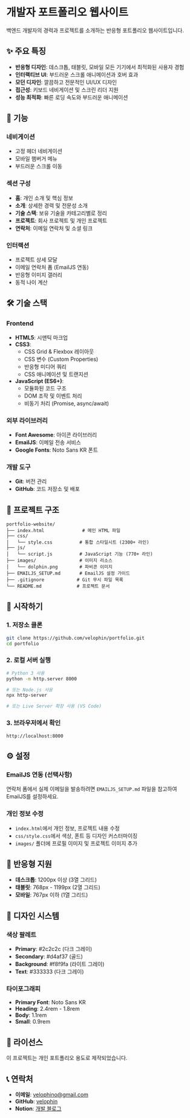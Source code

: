 # 개발자 포트폴리오 웹사이트

백엔드 개발자의 경력과 프로젝트를 소개하는 반응형 포트폴리오 웹사이트입니다.

## ✨ 주요 특징

- **반응형 디자인**: 데스크톱, 태블릿, 모바일 모든 기기에서 최적화된 사용자 경험
- **인터랙티브 UI**: 부드러운 스크롤 애니메이션과 호버 효과
- **모던 디자인**: 깔끔하고 전문적인 UI/UX 디자인
- **접근성**: 키보드 네비게이션 및 스크린 리더 지원
- **성능 최적화**: 빠른 로딩 속도와 부드러운 애니메이션

## 🚀 기능

### 네비게이션
- 고정 헤더 네비게이션
- 모바일 햄버거 메뉴
- 부드러운 스크롤 이동

### 섹션 구성
- **홈**: 개인 소개 및 핵심 정보
- **소개**: 상세한 경력 및 전문성 소개
- **기술 스택**: 보유 기술을 카테고리별로 정리
- **프로젝트**: 회사 프로젝트 및 개인 프로젝트
- **연락처**: 이메일 연락처 및 소셜 링크

### 인터랙션
- 프로젝트 상세 모달
- 이메일 연락처 폼 (EmailJS 연동)
- 반응형 이미지 갤러리
- 동적 나이 계산

## 🛠️ 기술 스택

### Frontend
- **HTML5**: 시맨틱 마크업
- **CSS3**: 
  - CSS Grid & Flexbox 레이아웃
  - CSS 변수 (Custom Properties)
  - 반응형 미디어 쿼리
  - CSS 애니메이션 및 트랜지션
- **JavaScript (ES6+)**:
  - 모듈화된 코드 구조
  - DOM 조작 및 이벤트 처리
  - 비동기 처리 (Promise, async/await)

### 외부 라이브러리
- **Font Awesome**: 아이콘 라이브러리
- **EmailJS**: 이메일 전송 서비스
- **Google Fonts**: Noto Sans KR 폰트

### 개발 도구
- **Git**: 버전 관리
- **GitHub**: 코드 저장소 및 배포

## 📁 프로젝트 구조

```
portfolio-website/
├── index.html              # 메인 HTML 파일
├── css/
│   └── style.css          # 통합 스타일시트 (2300+ 라인)
├── js/
│   └── script.js          # JavaScript 기능 (770+ 라인)
├── images/                # 이미지 리소스
│   └── dolphin.png        # 파비콘 이미지
├── EMAILJS_SETUP.md       # EmailJS 설정 가이드
├── .gitignore            # Git 무시 파일 목록
└── README.md             # 프로젝트 문서
```

## 🚀 시작하기

### 1. 저장소 클론
```bash
git clone https://github.com/velophin/portfolio.git
cd portfolio
```

### 2. 로컬 서버 실행
```bash
# Python 3 사용
python -m http.server 8000

# 또는 Node.js 사용
npx http-server

# 또는 Live Server 확장 사용 (VS Code)
```

### 3. 브라우저에서 확인
```
http://localhost:8000
```

## ⚙️ 설정

### EmailJS 연동 (선택사항)
연락처 폼에서 실제 이메일을 발송하려면 `EMAILJS_SETUP.md` 파일을 참고하여 EmailJS를 설정하세요.

### 개인 정보 수정
- `index.html`에서 개인 정보, 프로젝트 내용 수정
- `css/style.css`에서 색상, 폰트 등 디자인 커스터마이징
- `images/` 폴더에 프로필 이미지 및 프로젝트 이미지 추가

## 📱 반응형 지원

- **데스크톱**: 1200px 이상 (3열 그리드)
- **태블릿**: 768px - 1199px (2열 그리드)
- **모바일**: 767px 이하 (1열 그리드)

## 🎨 디자인 시스템

### 색상 팔레트
- **Primary**: #2c2c2c (다크 그레이)
- **Secondary**: #d4af37 (골드)
- **Background**: #f8f9fa (라이트 그레이)
- **Text**: #333333 (다크 그레이)

### 타이포그래피
- **Primary Font**: Noto Sans KR
- **Heading**: 2.4rem - 1.8rem
- **Body**: 1.1rem
- **Small**: 0.9rem

## 📄 라이선스

이 프로젝트는 개인 포트폴리오 용도로 제작되었습니다.

## 📞 연락처

- **이메일**: velophino@gmail.com
- **GitHub**: [velophin](https://github.com/velophin)
- **Notion**: [개발 블로그](https://velophin.notion.site)
